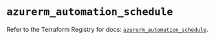 # `azurerm_automation_schedule`

Refer to the Terraform Registry for docs: [`azurerm_automation_schedule`](https://registry.terraform.io/providers/hashicorp/azurerm/4.16.0/docs/resources/automation_schedule).
